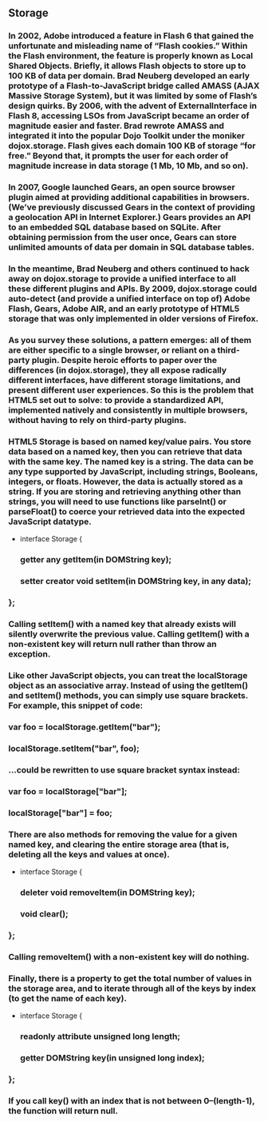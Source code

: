 ## Storage 
### In 2002, Adobe introduced a feature in Flash 6 that gained the unfortunate and misleading name of “Flash cookies.” Within the Flash environment, the feature is properly known as Local Shared Objects. Briefly, it allows Flash objects to store up to 100 KB of data per domain. Brad Neuberg developed an early prototype of a Flash-to-JavaScript bridge called AMASS (AJAX Massive Storage System), but it was limited by some of Flash’s design quirks. By 2006, with the advent of ExternalInterface in Flash 8, accessing LSOs from JavaScript became an order of magnitude easier and faster. Brad rewrote AMASS and integrated it into the popular Dojo Toolkit under the moniker dojox.storage. Flash gives each domain 100 KB of storage “for free.” Beyond that, it prompts the user for each order of magnitude increase in data storage (1 Mb, 10 Mb, and so on).

### In 2007, Google launched Gears, an open source browser plugin aimed at providing additional capabilities in browsers. (We’ve previously discussed Gears in the context of providing a geolocation API in Internet Explorer.) Gears provides an API to an embedded SQL database based on SQLite. After obtaining permission from the user once, Gears can store unlimited amounts of data per domain in SQL database tables.

### In the meantime, Brad Neuberg and others continued to hack away on dojox.storage to provide a unified interface to all these different plugins and APIs. By 2009, dojox.storage could auto-detect (and provide a unified interface on top of) Adobe Flash, Gears, Adobe AIR, and an early prototype of HTML5 storage that was only implemented in older versions of Firefox.

### As you survey these solutions, a pattern emerges: all of them are either specific to a single browser, or reliant on a third-party plugin. Despite heroic efforts to paper over the differences (in dojox.storage), they all expose radically different interfaces, have different storage limitations, and present different user experiences. So this is the problem that HTML5 set out to solve: to provide a standardized API, implemented natively and consistently in multiple browsers, without having to rely on third-party plugins.

### HTML5 Storage is based on named key/value pairs. You store data based on a named key, then you can retrieve that data with the same key. The named key is a string. The data can be any type supported by JavaScript, including strings, Booleans, integers, or floats. However, the data is actually stored as a string. If you are storing and retrieving anything other than strings, you will need to use functions like parseInt() or parseFloat() to coerce your retrieved data into the expected JavaScript datatype.

+ interface Storage {
  ### getter any getItem(in DOMString key);
  ### setter creator void setItem(in DOMString key, in any data);
### };
### Calling setItem() with a named key that already exists will silently overwrite the previous value. Calling getItem() with a non-existent key will return null rather than throw an exception.

### Like other JavaScript objects, you can treat the localStorage object as an associative array. Instead of using the getItem() and setItem() methods, you can simply use square brackets. For example, this snippet of code:

### var foo = localStorage.getItem("bar");

### localStorage.setItem("bar", foo);
### …could be rewritten to use square bracket syntax instead:

### var foo = localStorage["bar"];

### localStorage["bar"] = foo;
### There are also methods for removing the value for a given named key, and clearing the entire storage area (that is, deleting all the keys and values at once).

+ interface Storage {
  ### deleter void removeItem(in DOMString key);
  ### void clear();
### };
### Calling removeItem() with a non-existent key will do nothing.

### Finally, there is a property to get the total number of values in the storage area, and to iterate through all of the keys by index (to get the name of each key).

+ interface Storage {
  ### readonly attribute unsigned long length;
  ### getter DOMString key(in unsigned long index);
### };
### If you call key() with an index that is not between 0–(length-1), the function will return null.